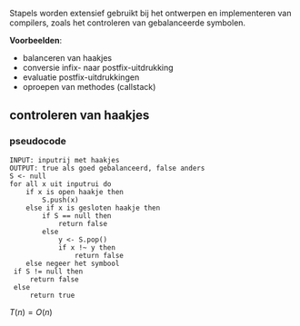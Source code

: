 Stapels worden extensief gebruikt bij het ontwerpen en implementeren van compilers, zoals het controleren van gebalanceerde symbolen. 

__Voorbeelden__:
- balanceren van haakjes
- conversie infix- naar postfix-uitdrukking
- evaluatie postfix-uitdrukkingen
- oproepen van methodes (callstack)
## controleren van haakjes
### pseudocode
```
INPUT: inputrij met haakjes
OUTPUT: true als goed gebalanceerd, false anders
S <- null
for all x uit inputrui do 
	if x is open haakje then
		S.push(x)
	else if x is gesloten haakje then
		if S == null then 
			return false
		else
			y <- S.pop()
			if x !~ y then
				return false
	else negeer het symbool
 if S != null then 
	 return false
 else
	 return true
 ```
 $T(n) = O(n)$
 
